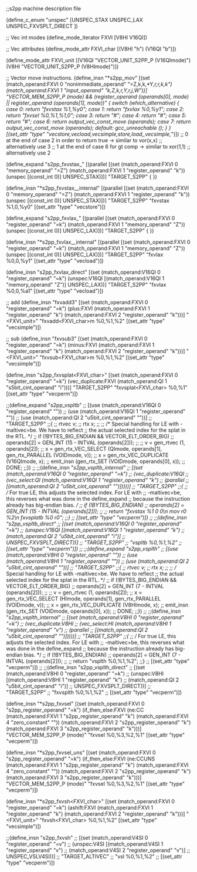 ;;s2pp machine description file

(define_c_enum "unspec"
  [UNSPEC_STAX
   UNSPEC_LAX
   UNSPEC_FXVSPLT_DIRECT
])  

;; Vec int modes
(define_mode_iterator FXVI [V8HI V16QI])

;; Vec attributes
(define_mode_attr FXVI_char [(V8HI "h") (V16QI "b")])

(define_mode_attr FXVI_unit [(V16QI "VECTOR_UNIT_S2PP_P (V16QImode)")
			   (V8HI "VECTOR_UNIT_S2PP_P (V8HImode)")])

;; Vector move instructions.
(define_insn "*s2pp_mov<mode>"
  [(set (match_operand:FXVI 0 "nonimmediate_operand" "=Z,k,k,*Y,*r,*r,k,k")
	(match_operand:FXVI 1 "input_operand" "k,Z,k,r,Y,r,j,W"))]
  "VECTOR_MEM_S2PP_P (<MODE>mode)
   && (register_operand (operands[0], <MODE>mode) 
       || register_operand (operands[1], <MODE>mode))"
{
  switch (which_alternative)
    {
    case 0: return "fxvstax %1,%y0";
    case 1: return "fxvlax %0,%y1";
    case 2: return "fxvsel %0,%1,%1,0";
    case 3: return "#";
    case 4: return "#";
    case 5: return "#";
    case 6: return output_vec_const_move (operands);
    case 7: return output_vec_const_move (operands);
    default: gcc_unreachable ();
    }
}
  [(set_attr "type" "vecstore,vecload,vecsimple,store,load,*,vecsimple,*")])
;; 0 at the end of case 2 in order to return true -> similar to vor(x,x)
;; alternatively use 3
;; 1 at the end  of case 6 for gt comp -> similar to xor(1,1)
;; alternatively use 2


(define_expand "s2pp_fxvstax_<mode>"
  [(parallel
    [(set (match_operand:FXVI 0 "memory_operand" "=Z")
	  (match_operand:FXVI 1 "register_operand" "k"))
    (unspec [(const_int 0)] UNSPEC_STAX)])]
  "TARGET_S2PP"
{
})

(define_insn "*s2pp_fxvstax_<mode>_internal"
  [(parallel
    [(set (match_operand:FXVI 0 "memory_operand" "=Z")
	  (match_operand:FXVI 1 "register_operand" "k"))
     (unspec [(const_int 0)] UNSPEC_STAX)])]
  "TARGET_S2PP"
  "fxvstax %1,0,%y0"
  [(set_attr "type" "vecstore")])

(define_expand "s2pp_fxvlax_<mode>"
  [(parallel
    [(set (match_operand:FXVI 0 "register_operand" "=k")
	  (match_operand:FXVI 1 "memory_operand" "Z"))
     (unspec [(const_int 0)] UNSPEC_LAX)])]
  "TARGET_S2PP"
{
})

(define_insn "*s2pp_fxvlax_<mode>_internal"
  [(parallel
    [(set (match_operand:FXVI 0 "register_operand" "=k")
	  (match_operand:FXVI 1 "memory_operand" "Z"))
     (unspec [(const_int 0)] UNSPEC_LAX)])]
  "TARGET_S2PP"
  "fxvlax %0,0,%y1"
  [(set_attr "type" "vecload")])



(define_insn "s2pp_fxvlax_direct"
  [(set (match_operand:V16QI 0 "register_operand" "=k")
	(unspec:V16QI [(match_operand:V16QI 1 "memory_operand" "Z")]
                      UNSPEC_LAX))]
  "TARGET_S2PP"
  "fxvlax %0,0,%a1"
  [(set_attr "type" "vecload")])

;; add
(define_insn "fxvadd<mode>3"
  [(set (match_operand:FXVI 0 "register_operand" "=k")
        (plus:FXVI (match_operand:FXVI 1 "register_operand" "k")
		  (match_operand:FXVI 2 "register_operand" "k")))]
  "<FXVI_unit>"
  "fxvadd<FXVI_char>m %0,%1,%2"
  [(set_attr "type" "vecsimple")])

;; sub
(define_insn "fxvsub<mode>3"
  [(set (match_operand:FXVI 0 "register_operand" "=k")
        (minus:FXVI (match_operand:FXVI 1 "register_operand" "k")
		   (match_operand:FXVI 2 "register_operand" "k")))]
  "<FXVI_unit>"
  "fxvsub<FXVI_char>m %0,%1,%2"
  [(set_attr "type" "vecsimple")])


(define_insn "s2pp_fxvsplat<FXVI_char>"
  [(set (match_operand:FXVI 0 "register_operand" "=k")
	(vec_duplicate:FXVI
	 (match_operand:QI 1 "s5bit_cint_operand" "i")))]
  "TARGET_S2PP"
  "fxvsplat<FXVI_char> %0,%1"
  [(set_attr "type" "vecperm")])

;;(define_expand "s2pp_vspltb"
;;  [(use (match_operand:V16QI 0 "register_operand" ""))
;;   (use (match_operand:V16QI 1 "register_operand" ""))
;;   (use (match_operand:QI 2 "u5bit_cint_operand" ""))]
;;  "TARGET_S2PP"
;;{
;;  rtvec v;
;;  rtx x;
;;
;;  /* Special handling for LE with -maltivec=be.  We have to reflect
;;     the actual selected index for the splat in the RTL.  */
;;  if (!BYTES_BIG_ENDIAN && VECTOR_ELT_ORDER_BIG)
;;    operands[2] = GEN_INT (15 - INTVAL (operands[2]));
;;
;;  v = gen_rtvec (1, operands[2]);
;;  x = gen_rtx_VEC_SELECT (QImode, operands[1], gen_rtx_PARALLEL (VOIDmode, v));
;;  x = gen_rtx_VEC_DUPLICATE (V16QImode, x);
;;  emit_insn (gen_rtx_SET (VOIDmode, operands[0], x));
;;  DONE;
;;})
;;
;;(define_insn "*s2pp_vspltb_internal"
;;  [(set (match_operand:V16QI 0 "register_operand" "=k")
;;        (vec_duplicate:V16QI
;;	 (vec_select:QI (match_operand:V16QI 1 "register_operand" "k")
;;			(parallel
;;			 [(match_operand:QI 2 "u5bit_cint_operand" "")]))))]
;;  "TARGET_S2PP"
;;{
;;  /* For true LE, this adjusts the selected index.  For LE with 
;;     -maltivec=be, this reverses what was done in the define_expand
;;     because the instruction already has big-endian bias.  */
;;  if (!BYTES_BIG_ENDIAN)
;;    operands[2] = GEN_INT (15 - INTVAL (operands[2]));
;;
;;  return "fxvstax %1 0 0\n mov r0 %2\n fxvsplatb %0 r0";
;;}
;;  [(set_attr "type" "vecperm")])
;;
;;(define_insn "s2pp_vspltb_direct"
;;  [(set (match_operand:V16QI 0 "register_operand" "=k")
;;        (unspec:V16QI [(match_operand:V16QI 1 "register_operand" "k")
;;	               (match_operand:QI 2 "u5bit_cint_operand" "i")]
;;                      UNSPEC_FXVSPLT_DIRECT))]
;;  "TARGET_S2PP"
;;  "vspltb %0,%1,%2"
;;  [(set_attr "type" "vecperm")])
;;
;;(define_expand "s2pp_vsplth"
;;  [(use (match_operand:V8HI 0 "register_operand" ""))
;;   (use (match_operand:V8HI 1 "register_operand" ""))
;;   (use (match_operand:QI 2 "u5bit_cint_operand" ""))]
;;  "TARGET_S2PP"
;;{
;;  rtvec v;
;;  rtx x;
;;
;;  /* Special handling for LE with -maltivec=be.  We have to reflect
;;     the actual selected index for the splat in the RTL.  */
;;  if (!BYTES_BIG_ENDIAN && VECTOR_ELT_ORDER_BIG)
;;    operands[2] = GEN_INT (7 - INTVAL (operands[2]));
;;
;;  v = gen_rtvec (1, operands[2]);
;;  x = gen_rtx_VEC_SELECT (HImode, operands[1], gen_rtx_PARALLEL (VOIDmode, v));
;;  x = gen_rtx_VEC_DUPLICATE (V8HImode, x);
;;  emit_insn (gen_rtx_SET (VOIDmode, operands[0], x));
;;  DONE;
;;})
;;
;;(define_insn "*s2pp_vsplth_internal"
;;  [(set (match_operand:V8HI 0 "register_operand" "=k")
;;	(vec_duplicate:V8HI
;;	 (vec_select:HI (match_operand:V8HI 1 "register_operand" "v")
;;			(parallel
;;			 [(match_operand:QI 2 "u5bit_cint_operand" "")]))))]
;;  "TARGET_S2PP"
;;{
;;  /* For true LE, this adjusts the selected index.  For LE with 
;;     -maltivec=be, this reverses what was done in the define_expand
;;     because the instruction already has big-endian bias.  */
;;  if (!BYTES_BIG_ENDIAN)
;;    operands[2] = GEN_INT (7 - INTVAL (operands[2]));
;;
;;  return "vsplth %0,%1,%2";
;;}
;;  [(set_attr "type" "vecperm")])
;;
;;(define_insn "s2pp_vsplth_direct"
;;  [(set (match_operand:V8HI 0 "register_operand" "=k")
;;        (unspec:V8HI [(match_operand:V8HI 1 "register_operand" "k")
;;                      (match_operand:QI 2 "u5bit_cint_operand" "i")]
;;                     UNSPEC_FXVSPLT_DIRECT))]
;;  "TARGET_S2PP"
;;  "fxvsplth %0,%1,%2"
;;  [(set_attr "type" "vecperm")])

(define_insn "*s2pp_fxvsel<mode>"
  [(set (match_operand:FXVI 0 "s2pp_register_operand" "=k")
	(if_then_else:FXVI
	 (ne:CC (match_operand:FXVI 1 "s2pp_register_operand" "k")
		(match_operand:FXVI 4 "zero_constant" ""))
	 (match_operand:FXVI 2 "s2pp_register_operand" "k")
	 (match_operand:FXVI 3 "s2pp_register_operand" "k")))]
  "VECTOR_MEM_S2PP_P (<MODE>mode)"
  "fxvsel %0,%3,%2,%1"
  [(set_attr "type" "vecperm")])

(define_insn "*s2pp_fxvsel<mode>_uns"
  [(set (match_operand:FXVI 0 "s2pp_register_operand" "=k")
	(if_then_else:FXVI
	 (ne:CCUNS (match_operand:FXVI 1 "s2pp_register_operand" "k")
		   (match_operand:FXVI 4 "zero_constant" ""))
	 (match_operand:FXVI 2 "s2pp_register_operand" "k")
	 (match_operand:FXVI 3 "s2pp_register_operand" "k")))]
  "VECTOR_MEM_S2PP_P (<MODE>mode)"
  "fxvsel %0,%3,%2,%1"
  [(set_attr "type" "vecperm")])

(define_insn "*s2pp_fxvsh<FXVI_char>"
  [(set (match_operand:FXVI 0 "register_operand" "=k")
        (ashift:FXVI (match_operand:FXVI 1 "register_operand" "k")
		    (match_operand:FXVI 2 "register_operand" "k")))]
  "<FXVI_unit>"
  "fxvsh<FXVI_char> %0,%1,%2"
  [(set_attr "type" "vecsimple")])

;;(define_insn "s2pp_fxvsh"
;;  [(set (match_operand:V4SI 0 "register_operand" "=v")
;;        (unspec:V4SI [(match_operand:V4SI 1 "register_operand" "v")
;;                      (match_operand:V4SI 2 "register_operand" "v")]
;;		     UNSPEC_VSLV4SI))]
;;  "TARGET_ALTIVEC"
;;  "vsl %0,%1,%2"
;;  [(set_attr "type" "vecperm")])

